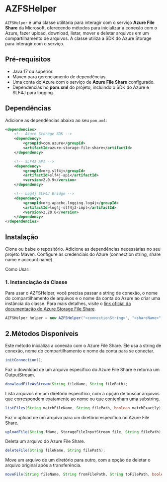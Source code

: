 # AZFSHelper

`AZFSHelper` é uma classe utilitária para interagir com o serviço **Azure File Share** da Microsoft, oferecendo métodos para inicializar a conexão com o Azure, fazer upload, download, listar, mover e deletar arquivos em um compartilhamento de arquivos. A classe utiliza a SDK do Azure Storage para interagir com o serviço.

## Pré-requisitos

- Java 17 ou superior.
- Maven para gerenciamento de dependências.
- Uma conta do Azure com o serviço de **Azure File Share** configurado.
- Dependências no **pom.xml** do projeto, incluindo o SDK do Azure e SLF4J para logging.

## Dependências

Adicione as dependências abaixo ao seu `pom.xml`:

```xml
<dependencies>
    <!-- Azure Storage SDK -->
    <dependency>
        <groupId>com.azure</groupId>
        <artifactId>azure-storage-file-share</artifactId>
    </dependency>

    <!-- SLF4J API -->
    <dependency>
        <groupId>org.slf4j</groupId>
        <artifactId>slf4j-api</artifactId>
        <version>2.0.9</version>
    </dependency>

    <!-- Log4j SLF4J Bridge -->
    <dependency>
        <groupId>org.apache.logging.log4j</groupId>
        <artifactId>log4j-slf4j2-impl</artifactId>
        <version>2.20.0</version>
    </dependency>
</dependencies>
```

## Instalação
Clone ou baixe o repositório.
Adicione as dependências necessárias no seu projeto Maven.
Configure as credenciais do Azure (connection string, share name e account name).

Como Usar:
### 1. Instanciação da Classe
Para usar o AZFSHelper, você precisa passar a string de conexão, o nome do compartilhamento de arquivos e o nome da conta do Azure ao criar uma instância da classe.
Para mais detalhes, visite o [link oficial da documentação do Azure Storage File Share](https://learn.microsoft.com/en-us/java/api/overview/azure/storage-file-share-readme?view=azure-java-stable).


```java
AZFSHelper helper = new AZFSHelper("<connectionString>", "<shareName>", "<accountName>");
```
## 2.Métodos Disponíveis
Este método inicializa a conexão com o Azure File Share. Ele usa a string de conexão, nome do compartilhamento e nome da conta para se conectar.
```java
initConnection();
```

Faz o download de um arquivo específico do Azure File Share e retorna um OutputStream.
```java
donwloadFileAsStream(String fileName, String filePath);
```

Lista arquivos em um diretório específico, com a opção de buscar arquivos que correspondem exatamente ao nome ou que contenham uma substring.
```java
listFiles(String matchFileName, String filePath, boolean matchExactly);
```

Faz o upload de um arquivo para um diretório específico no Azure File Share.
```java
uploadFile(String fName, StorageFileInputStream file, String filePath);
```

Deleta um arquivo do Azure File Share.
```java
deleteFile(String fileName, String filePath);
```

Move um arquivo de um diretório para outro, com a opção de deletar o arquivo original após a transferência.
```java
moveFile(String fileName, String fromFilePath, String toFilePath, boolean deleteOriginal);
```